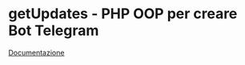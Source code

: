 # getUpdates - PHP OOP per creare Bot Telegram

[Documentazione](https://getupdates.neneone.space/)
